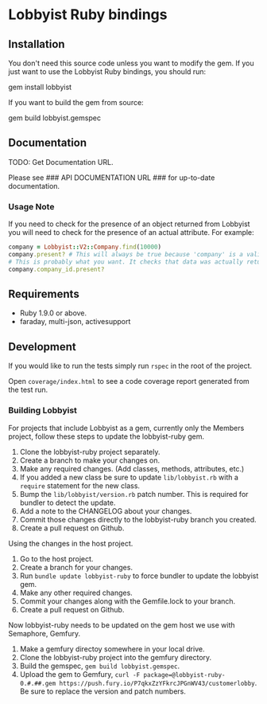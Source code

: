 # Lobbyist Ruby bindings

## Installation

You don't need this source code unless you want to modify the gem. If
you just want to use the Lobbyist Ruby bindings, you should run:

  gem install lobbyist

If you want to build the gem from source:

  gem build lobbyist.gemspec

## Documentation

  TODO: Get Documentation URL.

  Please see ### API DOCUMENTATION URL ### for up-to-date documentation.

### Usage Note

  If you need to check for the presence of an object returned from Lobbyist you will need
  to check for the presence of an actual attribute. For example:

  ```ruby
  company = Lobbyist::V2::Company.find(10000)
  company.present? # This will always be true because 'company' is a valid Lobbyist object.
  # This is probably what you want. It checks that data was actually returned from the API.
  company.company_id.present?
  ```

## Requirements

* Ruby 1.9.0 or above.
* faraday, multi-json, activesupport

## Development

If you would like to run the tests simply run `rspec` in the root of the project.

Open `coverage/index.html` to see a code coverage report generated from the test run.

### Building Lobbyist

For projects that include Lobbyist as a gem, currently only the Members project, follow
these steps to update the lobbyist-ruby gem.

1. Clone the lobbyist-ruby project separately.
2. Create a branch to make your changes on.
3. Make any required changes. (Add classes, methods, attributes, etc.)
4. If you added a new class be sure to update `lib/lobbyist.rb` with a `require` statement for the new class.
5. Bump the `lib/lobbyist/version.rb` patch number. This is required for bundler to detect the update.
6. Add a note to the CHANGELOG about your changes.
7. Commit those changes directly to the lobbyist-ruby branch you created.
8. Create a pull request on Github.

Using the changes in the host project.

1. Go to the host project.
2. Create a branch for your changes.
3. Run `bundle update lobbyist-ruby` to force bundler to update the lobbyist gem.
4. Make any other required changes.
5. Commit your changes along with the Gemfile.lock to your branch.
6. Create a pull request on Github.

Now lobbyist-ruby needs to be updated on the gem host we use with Semaphore, Gemfury.

1. Make a gemfury directoy somewhere in your local drive.
2. Clone the lobbyist-ruby project into the gemfury directory.
3. Build the gemspec, `gem build lobbyist.gemspec`.
4. Upload the gem to Gemfury, `curl -F package=@lobbyist-ruby-0.#.##.gem https://push.fury.io/P7qkxZzYFkrcJPGnWV43/customerlobby`. Be sure to replace the version and patch numbers.
